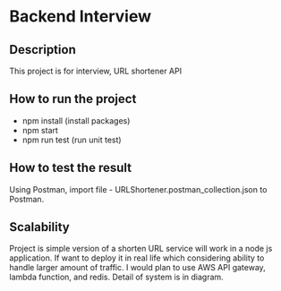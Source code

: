 # Backend Interview

## Description
This project is for interview, URL shortener API

## How to run the project

* npm install (install packages)
* npm start
* npm run test (run unit test)

## How to test the result

Using Postman, import file - URLShortener.postman_collection.json to Postman.

## Scalability

Project is simple version of a shorten URL service will work in a node js application. If 
want to deploy it in real life which considering ability to handle larger amount of traffic. I would plan to
use AWS API gateway, lambda function, and redis. Detail of system is in diagram.
